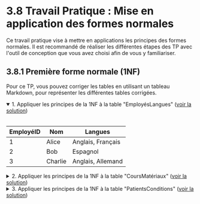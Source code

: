 # 3.8 Travail Pratique : Mise en application des formes normales

Ce travail pratique vise à mettre en applications les principes des formes normales. Il est recommandé de réaliser les différentes étapes des TP avec l'outil de conception que vous avez choisi afin de vous y familiariser.

## 3.8.1 Première forme normale (1NF) 

Pour ce TP, vous pouvez corriger les tables en utilisant un tableau Markdown, pour représenter les différentes tables corrigées.

<details open>
<summary>1. Appliquer les principes de la 1NF à la table "EmployésLangues" (<a href="https://github.com/HachemiH/formation-cda-bdd/tree/TPC-3.8.1.1">voir la solution</a>)</summary>
<br/>

| EmployéID | Nom     | Langues           |
| --------- | ------- | ----------------- |
| 1         | Alice   | Anglais, Français |
| 2         | Bob     | Espagnol          |
| 3         | Charlie | Anglais, Allemand |

</details>
<details>
<summary>2. Appliquer les principes de la 1NF à la table "CoursMatériaux" (<a href="https://github.com/HachemiH/formation-cda-bdd/tree/TPC-3.8.1.2">voir la solution</a>)</summary>
<br/>

| CoursID | Nom du Cours | Matériaux                          |
| ------- | ------------ | ---------------------------------- |
| 1       | Math 101     | Livre de texte, Cahier d'exercices |
| 2       | Histoire 202 | Livre de texte, Atlas              |

</details>
<details>
<summary>3. Appliquer les principes de la 1NF à la table "PatientsConditions" (<a href="https://github.com/HachemiH/formation-cda-bdd/tree/TPC-3.8.1.3">voir la solution</a>)</summary>
<br/>

| PatientID | Nom       | Conditions            |
| --------- | --------- | --------------------- |
| 1         | Denise    | Diabète, Hypertension |
| 2         | Éric      | Allergies             |
| 3         | Françoise | Asthme, Allergies     |

</details>